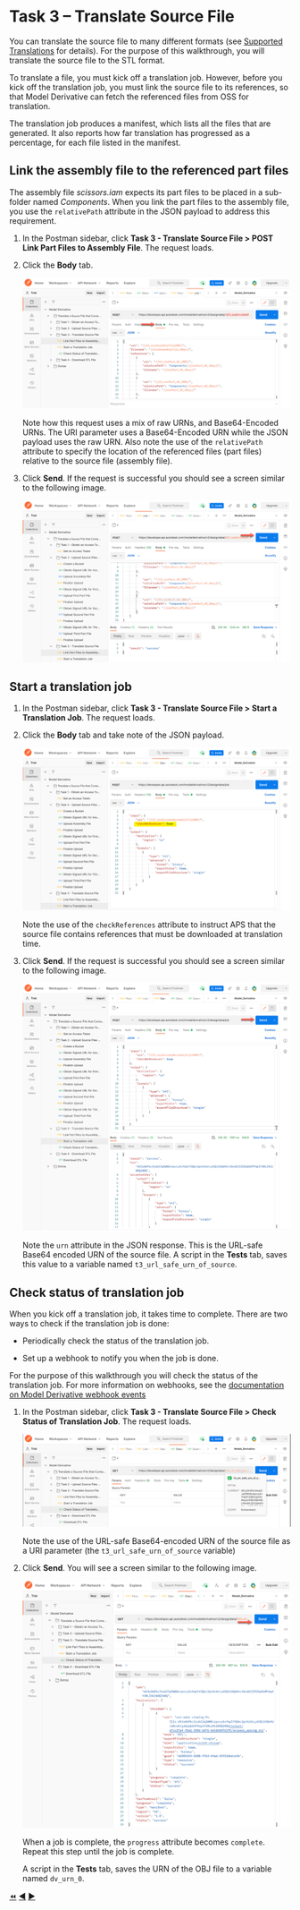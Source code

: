 # Task 3 – Translate Source File

You can translate the source file to many different formats (see [Supported Translations](https://aps.autodesk.com/en/docs/model-derivative/v2/developers_guide/supported-translations/) for details). For the purpose of this walkthrough, you will translate the source file to the STL format.

To translate a file, you must kick off a translation job. However, before you kick off the translation job, you must link the source file to its references, so that Model Derivative can fetch the referenced files from OSS for translation.

The translation job produces a manifest, which lists all the files that are generated. It also reports how far translation has progressed as a percentage, for each file listed in the manifest.

## Link the assembly file to the referenced part files

The assembly file *scissors.iam* expects its part files to be placed in a sub-folder named *Components*. When you link the part files to the assembly file, you use the `relativePath` attribute in the JSON payload to address this requirement.

1. In the Postman sidebar, click **Task 3 - Translate Source File > POST Link Part Files to Assembly File**. The request loads.

2. Click the **Body** tab.

   ![Link Part Files to Assembly](../images/tutorial_03_task_03_translate_file_01.png "Link Part Files to Assembly")

   Note how this request uses a mix of raw URNs, and Base64-Encoded URNs. The URI parameter uses a Base64-Encoded URN while the JSON payload uses the raw URN. Also note the use of the `relativePath` attribute to specify the location of the referenced files (part files) relative to the source file (assembly file).

3. Click **Send**. If the request is successful you should see a screen similar to the following image.

   ![Part Files sucessfully linked to Assembly file](../images/tutorial_03_task_03_translate_file_02.png "Part Files sucessfully linked to Assembly file")

## Start a translation job

1. In the Postman sidebar, click **Task 3 - Translate Source File > Start a Translation Job**. The request loads.

2. Click the **Body** tab and take note of the JSON payload.

    ![Create Translation Job JSON Payload](../images/tutorial_03_task_03_start_translation_01.png "Create Translation Job JSON Payload")

    Note the use of the `checkReferences` attribute to instruct APS that the source file contains references that must be downloaded at translation time.

3. Click **Send**. If the request is successful you should see a screen similar to the following image.

    ![Successful Submission of Translation Job](../images/tutorial_03_task_03_start_translation_02.png "Successful Submission of Translation Job")

    Note the `urn` attribute in the JSON response. This is the URL-safe Base64 encoded URN of the source file. A script in the **Tests** tab, saves this value to a variable named `t3_url_safe_urn_of_source`.

## Check status of translation job

When you kick off a translation job, it takes time to complete. There are two ways to check if the translation job is done:

- Periodically check the status of the translation job.

- Set up a webhook to notify you when the job is done.

For the purpose of this walkthrough you will check the status of the translation job. For more information on webhooks, see the [documentation on Model Derivative webhook events](https://aps.autodesk.com/en/docs/webhooks/v1/reference/events/model_derivative_events)

1. In the Postman sidebar, click **Task 3 - Translate Source File > Check Status of Translation Job**. The request loads.

   ![Check Status of Job](../images/tutorial_03_task_03_check_status_of_translation_01.png "Check Status of Job")

   Note the use of the URL-safe Base64-encoded URN of the source file as a URI parameter (the `t3_url_safe_urn_of_source` variable)

2. Click **Send**. You will see a screen similar to the following image.

   ![Successful Job](../images/tutorial_03_task_03_check_status_of_translation_02.png "Successful Job")

   When a job is complete, the `progress` attribute becomes `complete`. Repeat this step until the job is complete.

   A script in the **Tests** tab, saves the URN of the OBJ file to a variable named `dv_urn_0`.

[:rewind:](../readme.md "readme.md") [:arrow_backward:](task-2.md "Previous task") [:arrow_forward:](task-4.md "Next task")
